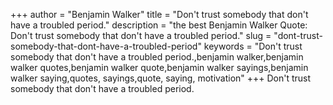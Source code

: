 +++
author = "Benjamin Walker"
title = "Don't trust somebody that don't have a troubled period."
description = "the best Benjamin Walker Quote: Don't trust somebody that don't have a troubled period."
slug = "dont-trust-somebody-that-dont-have-a-troubled-period"
keywords = "Don't trust somebody that don't have a troubled period.,benjamin walker,benjamin walker quotes,benjamin walker quote,benjamin walker sayings,benjamin walker saying,quotes, sayings,quote, saying, motivation"
+++
Don't trust somebody that don't have a troubled period.
